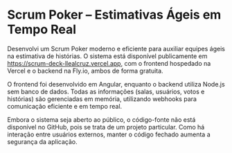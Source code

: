 # Scrum Poker – Estimativas Ágeis em Tempo Real

Desenvolvi um Scrum Poker moderno e eficiente para auxiliar equipes ágeis na estimativa de histórias. O sistema está disponível publicamente em https://scrum-deck-llealcruz.vercel.app, com o frontend hospedado na Vercel e o backend na Fly.io, ambos de forma gratuita.

O frontend foi desenvolvido em Angular, enquanto o backend utiliza Node.js sem banco de dados. Todas as informações (salas, usuários, votos e histórias) são gerenciadas em memória, utilizando webhooks para comunicação eficiente e em tempo real.

Embora o sistema seja aberto ao público, o código-fonte não está disponível no GitHub, pois se trata de um projeto particular. Como há interação entre usuários externos, manter o código fechado aumenta a segurança da aplicação.
